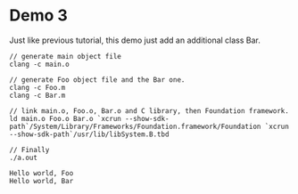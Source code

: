 # Demo 3

Just like previous tutorial, this demo just add an additional class Bar.

``` Shell
// generate main object file
clang -c main.o

// generate Foo object file and the Bar one.
clang -c Foo.m
clang -c Bar.m

// link main.o, Foo.o, Bar.o and C library, then Foundation framework.
ld main.o Foo.o Bar.o `xcrun --show-sdk-path`/System/Library/Frameworks/Foundation.framework/Foundation `xcrun --show-sdk-path`/usr/lib/libSystem.B.tbd

// Finally
./a.out

Hello world, Foo
Hello world, Bar
```